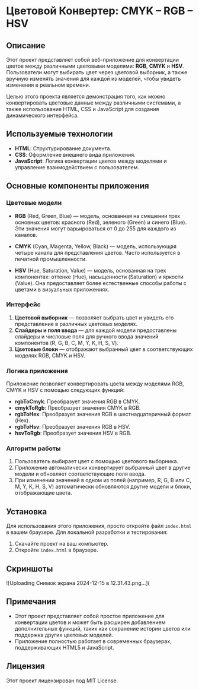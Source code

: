 # Цветовой Конвертер: CMYK – RGB – HSV

## Описание

Этот проект представляет собой веб-приложение для конвертации цветов между различными цветовыми моделями: **RGB**, **CMYK** и **HSV**. Пользователи могут выбирать цвет через цветовой выборник, а также вручную изменять значения для каждой из моделей, чтобы увидеть изменения в реальном времени.

Целью этого проекта является демонстрация того, как можно конвертировать цветовые данные между различными системами, а также использование HTML, CSS и JavaScript для создания динамического интерфейса.

## Используемые технологии

- **HTML**: Структурирование документа.
- **CSS**: Оформление внешнего вида приложения.
- **JavaScript**: Логика конвертации цветов между моделями и управление взаимодействием с пользователем.

## Основные компоненты приложения

### Цветовые модели

- **RGB** (Red, Green, Blue) — модель, основанная на смешении трех основных цветов: красного (Red), зеленого (Green) и синего (Blue). Эти значения могут варьироваться от 0 до 255 для каждого из каналов.
  
- **CMYK** (Cyan, Magenta, Yellow, Black) — модель, использующая четыре канала для представления цветов. Часто используется в печатной промышленности.
  
- **HSV** (Hue, Saturation, Value) — модель, основанная на трех компонентах: оттенке (Hue), насыщенности (Saturation) и яркости (Value). Она предоставляет более естественные способы работы с цветами в визуальных приложениях.

### Интерфейс

1. **Цветовой выборник** — позволяет выбрать цвет и увидеть его представление в различных цветовых моделях.
2. **Слайдеры и поля ввода** — для каждой модели предоставлены слайдеры и числовые поля для ручного ввода значений компонентов (R, G, B, C, M, Y, K, H, S, V).
3. **Цветовые блоки** — отображают выбранный цвет в соответствующих моделях RGB, CMYK и HSV.

### Логика приложения

Приложение позволяет конвертировать цвета между моделями RGB, CMYK и HSV с помощью следующих функций:

- **rgbToCmyk**: Преобразует значения RGB в CMYK.
- **cmykToRgb**: Преобразует значения CMYK в RGB.
- **rgbToHex**: Преобразует значения RGB в шестнадцатеричный формат (Hex).
- **rgbToHsv**: Преобразует значения RGB в HSV.
- **hsvToRgb**: Преобразует значения HSV в RGB.

### Алгоритм работы

1. Пользователь выбирает цвет с помощью цветового выборника.
2. Приложение автоматически конвертирует выбранный цвет в другие модели и обновляет соответствующие поля ввода.
3. При изменении значений в одном из полей (например, R, G, B или C, M, Y, K, H, S, V) автоматически обновляются другие модели и блоки, отображающие цвета.

## Установка

Для использования этого приложения, просто откройте файл `index.html` в вашем браузере. Для локальной разработки и тестирования:

1. Скачайте проект на ваш компьютер.
2. Откройте `index.html` в браузере.

## Скриншоты
![Uploading Снимок экрана 2024-12-15 в 12.31.43.png…](

## Примечания

- Этот проект представляет собой простое приложение для конвертации цветов и может быть расширен добавлением дополнительных функций, таких как сохранение истории цветов или поддержка других цветовых моделей.
- Приложение полностью работает в современных браузерах, поддерживающих HTML5 и JavaScript.

## Лицензия

Этот проект лицензирован под MIT License.
